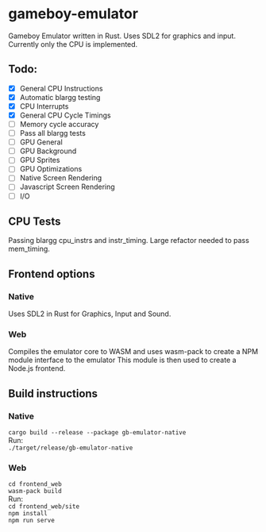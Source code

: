 # gameboy-emulator
Gameboy Emulator written in Rust. Uses SDL2 for graphics and input. 
Currently only the CPU is implemented.
## Todo:
- [x] General CPU Instructions
- [X] Automatic blargg testing
- [X] CPU Interrupts
- [X] General CPU Cycle Timings
- [ ] Memory cycle accuracy
- [ ] Pass all blargg tests
- [ ] GPU General
- [ ] GPU Background
- [ ] GPU Sprites
- [ ] GPU Optimizations
- [ ] Native Screen Rendering
- [ ] Javascript Screen Rendering
- [ ] I/O

## CPU Tests
Passing blargg cpu_instrs and instr_timing. Large refactor needed to pass mem_timing.

## Frontend options
### Native
Uses SDL2 in Rust for Graphics, Input and Sound.

### Web
Compiles the emulator core to WASM and uses wasm-pack to create a NPM module interface to the emulator
This module is then used to create a Node.js frontend.

## Build instructions
### Native
`cargo build --release --package gb-emulator-native`  
Run:  
`./target/release/gb-emulator-native`

### Web
`cd frontend_web`  
`wasm-pack build`  
Run:  
`cd frontend_web/site`   
`npm install`  
`npm run serve`



